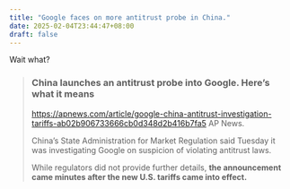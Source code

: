 ```yaml
---
title: "Google faces on more antitrust probe in China."
date: 2025-02-04T23:44:47+08:00
draft: false
---
```


Wait what?

> ### China launches an antitrust probe into Google. Here’s what it means
>
> https://apnews.com/article/google-china-antitrust-investigation-tariffs-ab02b906733666cb0d348d2b416b7fa5 AP News.
>
> China’s State Administration for Market Regulation said Tuesday it was investigating Google on suspicion of violating antitrust laws.
>
> While regulators did not provide further details, **the announcement came minutes after the new U.S. tariffs came into effect.**

